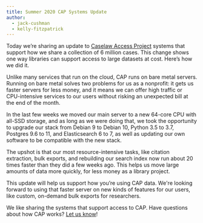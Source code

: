 ```yaml
---
title: Summer 2020 CAP Systems Update
author:
  - jack-cushman
  - kelly-fitzpatrick
---
```

Today we’re sharing an update to [Caselaw Access Project](https://case.law/) systems that support how we share a collection of 6 million cases. This change shows one way libraries can support access to large datasets at cost. Here’s how we did it. 

Unlike many services that run on the cloud, CAP runs on bare metal servers. Running on bare metal solves two problems for us as a nonprofit: it gets us faster servers for less money, and it means we can offer high traffic or CPU-intensive services to our users without risking an unexpected bill at the end of the month.

In the last few weeks we moved our main server to a new 64-core CPU with all-SSD storage, and as long as we were doing that, we took the opportunity to upgrade our stack from Debian 9 to Debian 10, Python 3.5 to 3.7, Postgres 9.6 to 11, and Elasticsearch 6 to 7, as well as updating our own software to be compatible with the new stack.

The upshot is that our most resource-intensive tasks, like citation extraction, bulk exports, and rebuilding our search index now run about 20 times faster than they did a few weeks ago. This helps us move large amounts of data more quickly, for less money as a library project.

This update will help us support how you’re using CAP data. We're looking forward to using that faster server on new kinds of features for our users, like custom, on-demand bulk exports for researchers. 

We like sharing the systems that support access to CAP. Have questions about how CAP works? [Let us know](https://case.law/contact/)! 